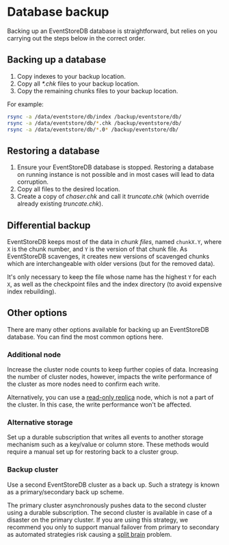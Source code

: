 # Database backup

Backing up an EventStoreDB database is straightforward, but relies on you carrying out the steps below in the correct order.

## Backing up a database

1. Copy indexes to your backup location.
2. Copy all _*.chk_ files to your backup location.
3. Copy the remaining chunks files to your backup location.

For example:

```bash
rsync -a /data/eventstore/db/index /backup/eventstore/db/
rsync -a /data/eventstore/db/*.chk /backup/eventstore/db/
rsync -a /data/eventstore/db/*.0* /backup/eventstore/db/
```

## Restoring a database

1.  Ensure your EventStoreDB database is stopped. Restoring a database on running instance is not possible and in most cases will lead to data corruption.
2.  Copy all files to the desired location.
3.  Create a copy of _chaser.chk_ and call it _truncate.chk_ (which override already existing _truncate.chk_).

## Differential backup

EventStoreDB keeps most of the data in _chunk files_, named `chunkX.Y`, where `X` is the chunk number, and `Y` is the version of that chunk file. As EventStoreDB scavenges, it creates new versions of scavenged chunks which are interchangeable with older versions (but for the removed data).

It's only necessary to keep the file whose name has the highest `Y` for each `X`, as well as the checkpoint files and the index directory (to avoid expensive index rebuilding).

## Other options

There are many other options available for backing up an EventStoreDB database. You can find the most common options here.

### Additional node

Increase the cluster node counts to keep further copies of data. Increasing the number of cluster nodes, however, impacts the write performance of the cluster as more nodes need to confirm each write. 

Alternatively, you can use a [read-only replica](../clustering/node-roles.md#read-only-replica) node, which is not a part of the cluster. In this case, the write performance won't be affected.

### Alternative storage

Set up a durable subscription that writes all events to another storage mechanism such as a key/value or column store. These methods would require a manual set up for restoring back to a cluster group.

### Backup cluster

Use a second EventStoreDB cluster as a back up. Such a strategy is known as a primary/secondary back up scheme. 

The primary cluster asynchronously pushes data to the second cluster using a durable subscription. The second cluster is available in case of a disaster on the primary cluster. If you are using this strategy, we recommend you only to support manual failover from primary to secondary as automated strategies risk causing a [split brain](http://en.wikipedia.org/wiki/Split-brain_%28computing%29) problem.
